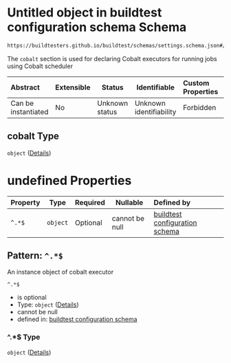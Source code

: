 # Untitled object in buildtest configuration schema Schema

```txt
https://buildtesters.github.io/buildtest/schemas/settings.schema.json#/properties/executors/properties/cobalt
```

The `cobalt` section is used for declaring Cobalt executors for running jobs using Cobalt scheduler


| Abstract            | Extensible | Status         | Identifiable            | Custom Properties | Additional Properties | Access Restrictions | Defined In                                                                   |
| :------------------ | ---------- | -------------- | ----------------------- | :---------------- | --------------------- | ------------------- | ---------------------------------------------------------------------------- |
| Can be instantiated | No         | Unknown status | Unknown identifiability | Forbidden         | Allowed               | none                | [settings.schema.json\*](../out/settings.schema.json "open original schema") |

## cobalt Type

`object` ([Details](settings-properties-executors-properties-cobalt.md))

# undefined Properties

| Property | Type     | Required | Nullable       | Defined by                                                                                                                                                                                                    |
| :------- | -------- | -------- | -------------- | :------------------------------------------------------------------------------------------------------------------------------------------------------------------------------------------------------------ |
| `^.*$`   | `object` | Optional | cannot be null | [buildtest configuration schema](settings-definitions-cobalt.md "https&#x3A;//buildtesters.github.io/buildtest/schemas/settings.schema.json#/properties/executors/properties/cobalt/patternProperties/^.\*$") |

## Pattern: `^.*$`

An instance object of cobalt executor


`^.*$`

-   is optional
-   Type: `object` ([Details](settings-definitions-cobalt.md))
-   cannot be null
-   defined in: [buildtest configuration schema](settings-definitions-cobalt.md "https&#x3A;//buildtesters.github.io/buildtest/schemas/settings.schema.json#/properties/executors/properties/cobalt/patternProperties/^.\*$")

### ^.\*$ Type

`object` ([Details](settings-definitions-cobalt.md))
